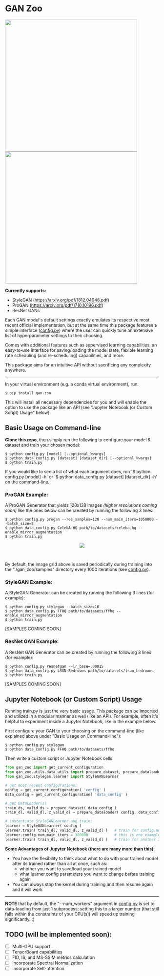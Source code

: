 # GAN Zoo

<p align="left">
<img align="center" src ="https://github.com/sidward14/gan-zoo/raw/master/examples/gif/106.png" height="432" width="432"/>
<img align="center" src ="https://github.com/sidward14/gan-zoo/raw/master/examples/gif/672.png" height="432" width="432"/>
</p>

__Currently supports:__
+ StyleGAN (https://arxiv.org/pdf/1812.04948.pdf)
+ ProGAN (https://arxiv.org/pdf/1710.10196.pdf)
+ ResNet GANs

Each GAN model's default settings exactly emulates its respective most recent official implementation, but at the same time this package features a simple interface ([config.py](./gan_zoo/config.py)) where the user can quickly tune an extensive list of hyperparameter settings to their choosing.

Comes with additional features such as supervised learning capabilities, an easy-to-use interface for saving/loading the model state, flexible learning rate scheduling (and re-scheduling) capabilities, and more.

This package aims for an intuitive API without sacrificing any complexity anywhere.

--------------------------------------------------------------------------------

In your virtual environment (e.g. a conda virtual environment), run:
  ~~~
  $ pip install gan-zoo
  ~~~
This will install all necessary dependencies for you and will enable the option to use the package like an API (see "Jupyter Notebook (or Custom Script) Usage" below).

## Basic Usage on Command-line

__Clone this repo__, then simply run the following to configure your model & dataset and train your chosen model:
  ~~~
  $ python config.py [model] [--optional_kwargs]
  $ python data_config.py [dataset] [dataset_dir] [--optional_kwargs]
  $ python train.py
  ~~~
If you would like to see a list of what each argument does, run '$ python config.py [model] -h' or '$ python data_config.py [dataset] [dataset_dir] -h' on the command-line.

### ProGAN Example:

A ProGAN Generator that yields 128x128 images _(higher resolutions coming soon)_ like the ones below can be created by running the following 3 lines:
  ~~~
  $ python config.py progan --res_samples=128 --num_main_iters=1050000 --batch_size=8
  $ python data_config.py CelebA-HQ path/to/datasets/celeba_hq --enable_mirror_augmentation
  $ python train.py
  ~~~

  <p align="center">
  <img align="center" src ="https://github.com/sidward14/gan-zoo/raw/master/examples/gif/image_grids.gif"/>
  </p>
  <br>

By default, the image grid above is saved periodically during training into the "./gan_zoo/samples" directory every 1000 iterations (see [config.py](./gan_zoo/config.py)).

### StyleGAN Example:

A StyleGAN Generator can be created by running the following 3 lines (for example):
  ~~~
  $ python config.py stylegan --batch_size=16
  $ python data_config.py FFHQ path/to/datasets/ffhq --enable_mirror_augmentation
  $ python train.py
  ~~~

  [SAMPLES COMING SOON]

### ResNet GAN Example:

A ResNet GAN Generator can be created by running the following 3 lines (for example):
  ~~~
  $ python config.py resnetgan --lr_base=.00015
  $ python data_config.py LSUN-Bedrooms path/to/datasets/lsun_bedrooms
  $ python train.py
  ~~~

  [SAMPLES COMING SOON]



## Jupyter Notebook (or Custom Script) Usage

Running [train.py](./gan_zoo/train.py) is just the very basic usage. This package can be imported and utilized in a modular manner as well (like an API). For example, often it's helpful to experiment inside a Jupyter Notebook, like in the example below.

  First configure your GAN to your choosing on the command-line (like explained above under "Basic Usage on Command-line"):
  ~~~
  $ python config.py stylegan
  $ python data_config.py FFHQ path/to/datasets/ffhq
  ~~~

  Then write a custom script or Jupyter Notebook cells:
  ```python
  from gan_zoo import get_current_configuration
  from gan_zoo.utils.data_utils import prepare_dataset, prepare_dataloader
  from gan_zoo.stylegan.learner import StyleGANLearner

  # get most recent configurations:
  config = get_current_configuration( 'config' )
  data_config = get_current_configuration( 'data_config' )

  # get DataLoader(s)
  train_ds, valid_ds = prepare_dataset( data_config )
  train_dl, valid_dl, z_valid_dl = prepare_dataloader( config, data_config, train_ds, valid_ds )

  # instantiate StyleGANLearner and train:
  learner = StyleGANLearner( config )
  learner.train( train_dl, valid_dl, z_valid_dl )   # train for config.num_main_iters iterations
  learner.config.num_main_iters = 300000            # this is one example of changing your instantiated learner's configurations
  learner.train( train_dl, valid_dl, z_valid_dl )   # train for another 300000 iterations
  ```

__Some Advantages of Jupyter Notebook (there are many more than this)__:
+ You have the flexibility to think about what to do with your trained model after its trained rather than all at once, such as:
  + whether you want to save/load your trained model
  + what learner.config parameters you want to change before training again
+ You can always stop the kernel during training and then resume again and it will work

--------------------------------------------------------------------------------

__NOTE__ that by default, the "--num_workers" argument in [config.py](./gan_zoo/config.py) is set to data-loading from just 1 subprocess; setting this to a larger number (that still falls within the constraints of your CPU(s)) will speed up training significantly. :)

## TODO (will be implemented soon):
- [ ] Multi-GPU support
- [ ] TensorBoard capabilities
- [ ] FID, IS, and MS-SSIM metrics calculation
- [ ] Incorporate Spectral Normalization
- [ ] Incorporate Self-attention